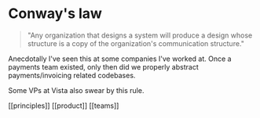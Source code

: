 # Conway's law

> "Any organization that designs a system will produce a design whose structure is a copy of the organization's communication structure."

Anecdotally I've seen this at some companies I've worked at. Once a payments team existed, only then did we properly abstract payments/invoicing related codebases.

Some VPs at Vista also swear by this rule.

[[principles]]
[[product]]
[[teams]]